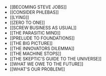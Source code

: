 - [[BECOMING STEVE JOBS]] 
- [[CONSIDER PHLEBAS]]
- [[LYING]] 
- [[ZERO TO ONE]]
- [[SCREW BUSINESS AS USUAL]]
- [[THE PARASITIC MIND]]
- [[PRELUDE TO FOUNDATIONS]]
- [[THE BIG PICTURE]]
- [[THE INNOVATORS DILEMMA]]
- [[THE MACHINE STOPS]]
- [[THE SKEPTIC'S GUIDE TO THE UNIVERSE]]
- [[WHAT WE OWE TO THE FUTURE]]
- [[WHAT'S OUR PROBLEM]]
 